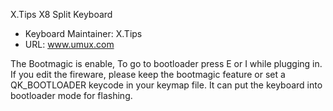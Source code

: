 X.Tips X8 Split Keyboard

* Keyboard Maintainer: X.Tips
* URL: www.umux.com

The Bootmagic is enable, To go to bootloader press E or I while plugging in.
If you edit the fireware, please keep the bootmagic feature or set a QK_BOOTLOADER keycode in your keymap file. It can put the keyboard into bootloader mode for flashing.
